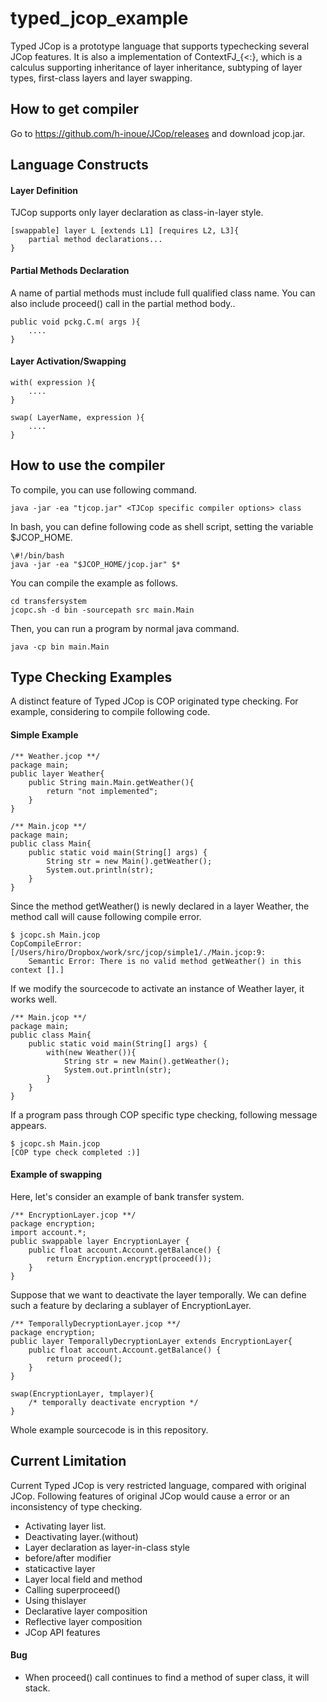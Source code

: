 # typed_jcop_example

Typed JCop is a prototype language that supports typechecking several
JCop features.  It is also a implementation of ContextFJ_{<:}, which
is a calculus supporting inheritance of layer inheritance, subtyping
of layer types, first-class layers and layer swapping.


How to get compiler
------
Go to https://github.com/h-inoue/JCop/releases and download jcop.jar.


Language Constructs
------
#### Layer Definition ####
TJCop supports only layer declaration as class-in-layer style.

    [swappable] layer L [extends L1] [requires L2, L3]{
        partial method declarations...
    }


#### Partial Methods Declaration ####

A name of partial methods must include full qualified class name.  You
can also include proceed() call in the partial method body..

    public void pckg.C.m( args ){
        ....
    }

#### Layer Activation/Swapping ####

    with( expression ){
        ....
    }

    swap( LayerName, expression ){
        ....
    }


How to use the compiler
-------

To compile, you can use following command.

    java -jar -ea "tjcop.jar" <TJCop specific compiler options> class

In bash, you can define following code as shell script, setting the
variable $JCOP_HOME.

    \#!/bin/bash
    java -jar -ea "$JCOP_HOME/jcop.jar" $*

You can compile the example as follows.
    
    cd transfersystem
    jcopc.sh -d bin -sourcepath src main.Main

Then, you can run a program by normal java command.

    java -cp bin main.Main

Type  Checking Examples
------
A distinct feature of Typed JCop is COP originated type checking.  For
example, considering to compile following code.

#### Simple Example ####

    /** Weather.jcop **/
    package main;
    public layer Weather{
	    public String main.Main.getWeather(){
		    return "not implemented";
	    }
    }

    /** Main.jcop **/
    package main;
    public class Main{
        public static void main(String[] args) {
		    String str = new Main().getWeather();
		    System.out.println(str);
	    }
    }

Since the method getWeather() is newly declared in a layer Weather,
the method call will cause following compile error.

    $ jcopc.sh Main.jcop
    CopCompileError: [/Users/hiro/Dropbox/work/src/jcop/simple1/./Main.jcop:9:
        Semantic Error: There is no valid method getWeather() in this context [].]

If we modify the sourcecode to activate an instance of Weather layer,
it works well.

    /** Main.jcop **/
    package main;
    public class Main{
        public static void main(String[] args) {
		    with(new Weather()){
			    String str = new Main().getWeather();
			    System.out.println(str);
            }
        }
    }

If a program pass through COP specific type checking, following
message appears.

    $ jcopc.sh Main.jcop
    [COP type check completed :)]

#### Example of swapping ####

Here, let's consider an example of bank transfer system.  

    /** EncryptionLayer.jcop **/
    package encryption;
    import account.*;
    public swappable layer EncryptionLayer {
        public float account.Account.getBalance() {
		    return Encryption.encrypt(proceed());
	    }
    }

Suppose that we want to deactivate the layer temporally.  We can
define such a feature by declaring a sublayer of EncryptionLayer.

    /** TemporallyDecryptionLayer.jcop **/
    package encryption;
    public layer TemporallyDecryptionLayer extends EncryptionLayer{
	    public float account.Account.getBalance() {
		    return proceed();
	    }
    }

    swap(EncryptionLayer, tmplayer){
        /* temporally deactivate encryption */
    }

Whole example sourcecode is in this repository.


Current Limitation
------
Current Typed JCop is very restricted language, compared with original
JCop.  Following features of original JCop would cause a error or an
inconsistency of type checking.

- Activating layer list.
- Deactivating layer.(without)
- Layer declaration as layer-in-class style
- before/after modifier
- staticactive layer
- Layer local field and method
- Calling superproceed()
- Using thislayer
- Declarative layer composition
- Reflective layer composition
- JCop API features

#### Bug ####
- When proceed() call continues to find a method of super class, it
  will stack.
